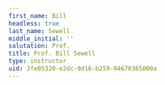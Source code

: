 ```yaml
---
first_name: Bill
headless: true
last_name: Sewell
middle_initial: ''
salutation: Prof.
title: Prof. Bill Sewell
type: instructor
uid: 3fe05320-e2dc-9d16-b259-04670365000a
---
```

